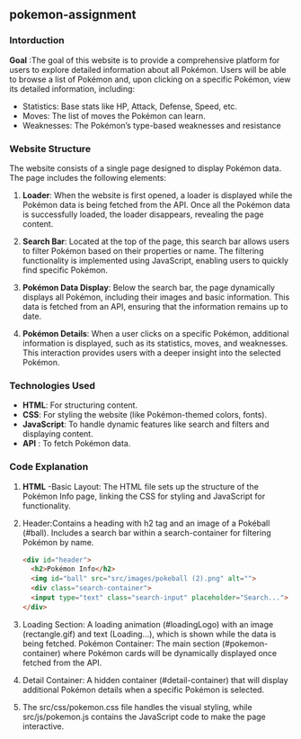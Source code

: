 ## pokemon-assignment
### Intorduction

**Goal** :The goal of this website is to provide a comprehensive platform for users to explore detailed information about all Pokémon. Users will be able to browse a list of Pokémon and, upon clicking on a specific Pokémon, view its detailed information, including:
- Statistics: Base stats like HP, Attack, Defense, Speed, etc.
- Moves: The list of moves the Pokémon can learn.
- Weaknesses: The Pokémon’s type-based weaknesses and resistance

### Website Structure 
The website consists of a single page designed to display Pokémon data. The page includes the following elements:

1. **Loader**: When the website is first opened, a loader is displayed while the Pokémon data is being fetched from the API. Once all the Pokémon data is successfully loaded, the loader disappears, revealing the page content.

2. **Search Bar**: Located at the top of the page, this search bar allows users to filter Pokémon based on their properties or name. The filtering functionality is implemented using JavaScript, enabling users to quickly find specific Pokémon.

3. **Pokémon Data Display**: Below the search bar, the page dynamically displays all Pokémon, including their images and basic information. This data is fetched from an API, ensuring that the information remains up to date.

4. **Pokémon Details**: When a user clicks on a specific Pokémon, additional information is displayed, such as its statistics, moves, and weaknesses. This interaction provides users with a deeper insight into the selected Pokémon.



### Technologies Used

- **HTML**: For structuring content.
- **CSS**: For styling the website (like Pokémon-themed colors, fonts).
- **JavaScript**: To handle dynamic features like search and filters and displaying content.
- **API** : To fetch Pokémon data.

### Code Explanation 
1. **HTML**
-Basic Layout: The HTML file sets up the structure of the Pokémon Info page, linking the CSS for styling and JavaScript for functionality.

2. Header:Contains a heading with h2 tag and an image of a Pokéball (#ball).
Includes a search bar within a search-container for filtering Pokémon by name.
    ```html
    <div id="header">
      <h2>Pokémon Info</h2>
      <img id="ball" src="src/images/pokeball (2).png" alt="">
      <div class="search-container">
      <input type="text" class="search-input" placeholder="Search...">
    </div>

3. Loading Section: A loading animation (#loadingLogo) with an image (rectangle.gif) and text (Loading...), which is shown while the data is being fetched.
Pokémon Container: The main section (#pokemon-container) where Pokémon cards will be dynamically displayed once fetched from the API.
4. Detail Container: A hidden container (#detail-container) that will display additional Pokémon details when a specific Pokémon is selected.
5. The src/css/pokemon.css file handles the visual styling, while src/js/pokemon.js contains the JavaScript code to make the page interactive.

